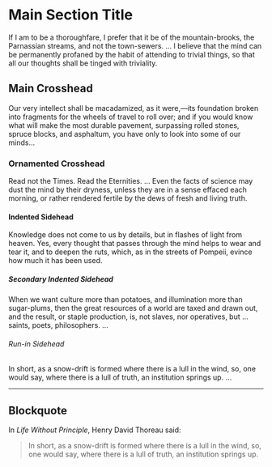 # Main Section Title

If I am to be a thoroughfare, I prefer that it be of the mountain-brooks, the Parnassian streams, and not the town-sewers. … I believe that the mind can be permanently profaned by the habit of attending to trivial things, so that all our thoughts shall be tinged with triviality.

## Main Crosshead

Our very intellect shall be macadamized, as it were,—its foundation broken into fragments for the wheels of travel to roll over; and if you would know what will make the most durable pavement, surpassing rolled stones, spruce blocks, and asphaltum, you have only to look into some of our minds…

### Ornamented Crosshead

Read not the Times. Read the Eternities. … Even the facts of science may dust the mind by their dryness, unless they are in a sense effaced each morning, or rather rendered fertile by the dews of fresh and living truth.

#### Indented Sidehead

Knowledge does not come to us by details, but in flashes of light from heaven. Yes, every thought that passes through the mind helps to wear and tear it, and to deepen the ruts, which, as in the streets of Pompeii, evince how much it has been used.

##### Secondary Indented Sidehead

When we want culture more than potatoes, and illumination more than sugar-plums, then the great resources of a world are taxed and drawn out, and the result, or staple production, is, not slaves, nor operatives, but … saints, poets, philosophers. …

###### Run-in Sidehead

In short, as a snow-drift is formed where there is a lull in the wind, so, one would say, where there is a lull of truth, an institution springs up. …

***

## Blockquote

In *Life Without Principle*, Henry David Thoreau said:

> In short, as a snow-drift is formed where there is a lull in the wind, so, one would say, where there is a lull of truth, an institution springs up.